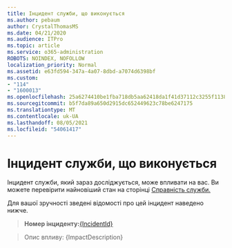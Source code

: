 ```yaml
---
title: Інцидент служби, що виконується
ms.author: pebaum
author: CrystalThomasMS
ms.date: 04/21/2020
ms.audience: ITPro
ms.topic: article
ms.service: o365-administration
ROBOTS: NOINDEX, NOFOLLOW
localization_priority: Normal
ms.assetid: e63fd594-347a-4a07-8dbd-a7074d6398bf
ms.custom:
- "114"
- "1600013"
ms.openlocfilehash: 25a6274410be1fba718db5aa62418da1f41d37112c3255f11386bfef3afa0f45
ms.sourcegitcommit: b5f7da89a650d2915dc652449623c78be6247175
ms.translationtype: MT
ms.contentlocale: uk-UA
ms.lasthandoff: 08/05/2021
ms.locfileid: "54061417"
---
```

# <a name="service-incident-in-progress"></a>Інцидент служби, що виконується

Інцидент служби, який зараз досліджується, може впливати на вас. Ви можете перевірити найновіший стан на сторінці [Справність служби.](https://admin.microsoft.com/adminportal/home#/servicehealth)
  
Для вашої зручності зведені відомості про цей інцидент наведено нижче.
  
> **Номер інциденту:**[{IncidentId}](https://admin.microsoft.com/adminportal/home#/servicehealth)
    
> Опис впливу: {ImpactDescription}
